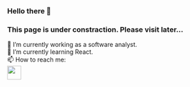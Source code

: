 ### Hello there 👋
### This page is under constraction. Please visit later...  

🔭 I’m currently working as a software analyst.  
🌱 I’m currently learning React.  
📫 How to reach me:  
<img height="32" width="32" color="#0A66C2" src="https://unpkg.com/simple-icons@v7/icons/linkedin.svg" />

